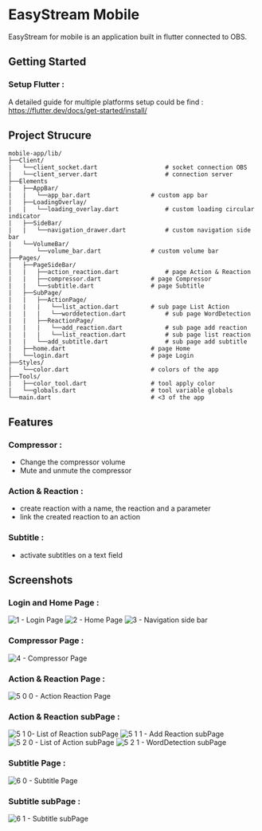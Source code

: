 # EasyStream Mobile

EasyStream for mobile is an application built in flutter connected to OBS.

## Getting Started

### Setup Flutter :
A detailed guide for multiple platforms setup could be find :
https://flutter.dev/docs/get-started/install/

## Project Strucure

```
mobile-app/lib/
├──Client/
|	└──client_socket.dart					# socket connection OBS
|	└──client_server.dart					# connection server
├──Elements
|	├──AppBar/
|	|	└──app_bar.dart					# custom app bar
|	├──LoadingOverlay/
|	|	└──loading_overlay.dart				# custom loading circular indicator
|	├──SideBar/
|	|	└──navigation_drawer.dart			# custom navigation side bar
|	└──VolumeBar/
|		└──volume_bar.dart				# custom volume bar
├──Pages/
|	├──PageSideBar/
|	|	├──action_reaction.dart				# page Action & Reaction
|	|	├──compressor.dart				# page Compressor
|	|	└──subtitle.dart				# page Subtitle
|	├──SubPage/
|	|	├──ActionPage/
|	|	|	└──list_action.dart			# sub page List Action
|	|	|	└──worddetection.dart			# sub page WordDetection
|	|	├──ReactionPage/
|	|	|	└──add_reaction.dart			# sub page add reaction
|	|	|	└──list_reaction.dart			# sub page list reaction
|	|	└──add_subtitle.dart				# sub page add subtitle
|	├──home.dart						# page Home
|	└──login.dart						# page Login
├──Styles/
|	└──color.dart						# colors of the app
├──Tools/
|	├──color_tool.dart					# tool apply color
|	└──globals.dart						# tool variable globals
└──main.dart							# <3 of the app
```

## Features

### Compressor :
  - Change the compressor volume
  - Mute and unmute the compressor

### Action & Reaction :
  - create reaction with a name, the reaction and a parameter
  - link the created reaction to an action

### Subtitle :
  - activate subtitles on a text field

## Screenshots

### Login and Home Page :
![1 - Login Page](https://github.com/EasyStreamDev/easystream_mobile_app/assets/70137982/c408d9cb-b971-411f-a65b-ae8ed46a8e4c)
![2 - Home Page](https://github.com/EasyStreamDev/easystream_mobile_app/assets/70137982/5a443532-30e7-479d-9e7e-58bd0873150a)
![3 - Navigation side bar](https://github.com/EasyStreamDev/easystream_mobile_app/assets/70137982/6cd3d001-d31d-4f94-9522-fff12de7cd4d)

### Compressor Page :
![4 - Compressor Page](https://github.com/EasyStreamDev/easystream_mobile_app/assets/70137982/7b23c117-ca61-44b1-bee8-2e33c98961a9)

### Action & Reaction Page :
![5 0 0 - Action   Reaction Page](https://github.com/EasyStreamDev/easystream_mobile_app/assets/70137982/db9b029b-3156-4eb4-a4b9-1c68d592f7c8)

### Action & Reaction subPage :
![5 1 0- List of Reaction subPage](https://github.com/EasyStreamDev/easystream_mobile_app/assets/70137982/ec6006e6-09db-44e9-9362-19268eb1bd28)
![5 1 1 - Add Reaction subPage](https://github.com/EasyStreamDev/easystream_mobile_app/assets/70137982/8e13da66-9cb8-40e2-b7ff-c8292b3613bd)
![5 2 0 - List of Action subPage](https://github.com/EasyStreamDev/easystream_mobile_app/assets/70137982/22345e8c-aa69-47a0-9a7c-c48a80cf3c23)
![5 2 1 - WordDetection subPage](https://github.com/EasyStreamDev/easystream_mobile_app/assets/70137982/7f32cc99-fed1-43f2-acd5-8e6287b0d181)

### Subtitle Page :
![6 0 - Subtitle Page](https://github.com/EasyStreamDev/easystream_mobile_app/assets/70137982/4608edb6-0c34-4d35-b319-f7a64055bb55)

### Subtitle subPage :
![6 1 - Subtitle subPage](https://github.com/EasyStreamDev/easystream_mobile_app/assets/70137982/3a76c7b6-b2af-4e40-9b7c-fa1ff33663dc)
